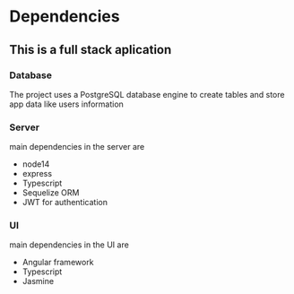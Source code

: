 # Dependencies

## This is a full stack aplication

### Database

The project uses a PostgreSQL database engine to create tables and store app data like users information

### Server

main dependencies in the server are

- node14
- express
- Typescript
- Sequelize ORM
- JWT for authentication

### UI

main dependencies in the UI are

- Angular framework
- Typescript
- Jasmine
